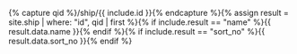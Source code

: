 {% capture qid %}/ship/{{ include.id }}{% endcapture %}{% assign result = site.ship | where: "id", qid | first %}{% if include.result == "name" %}{{ result.data.name }}{% endif %}{% if include.result == "sort_no" %}{{ result.data.sort_no }}{% endif %}